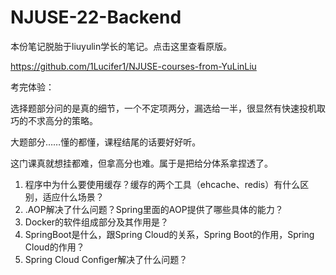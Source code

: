# NJUSE-22-Backend

本份笔记脱胎于liuyulin学长的笔记。点击这里查看原版。

https://github.com/1Lucifer1/NJUSE-courses-from-YuLinLiu

考完体验：

选择题部分问的是真的细节，一个不定项两分，漏选给一半，很显然有快速投机取巧的不求高分的策略。

大题部分……懂的都懂，课程结尾的话要好好听。

这门课真就想挂都难，但拿高分也难。属于是把给分体系拿捏透了。

1. 程序中为什么要使用缓存？缓存的两个工具（ehcache、redis）有什么区别，适应什么场景？
2. .AOP解决了什么问题？Spring里面的AOP提供了哪些具体的能力？
3. Docker的软件组成部分及其作用是？
4. SpringBoot是什么，跟Spring Cloud的关系，Spring Boot的作用，Spring Cloud的作用？
5. Spring Cloud Configer解决了什么问题？


